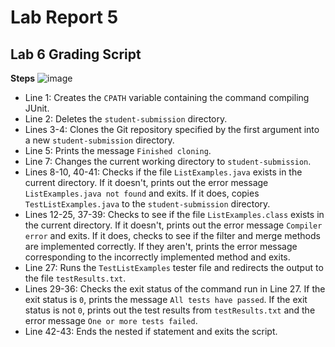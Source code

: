 # Lab Report 5

**Lab 6 Grading Script**
-

**Steps**
![image](https://user-images.githubusercontent.com/122562296/224134453-4e86180c-89c3-45f5-81b5-50a0b6c0d26d.png)

* Line 1: Creates the `CPATH` variable containing the command compiling JUnit.
* Line 2: Deletes the `student-submission` directory.
* Lines 3-4: Clones the Git repository specified by the first argument into a new `student-submission` directory.
* Line 5: Prints the message `Finished cloning`.
* Line 7: Changes the current working directory to `student-submission`.
* Lines 8-10, 40-41: Checks if the file `ListExamples.java` exists in the current directory. If it doesn't, prints out the error message `ListExamples.java not found` and exits. If it does, copies `TestListExamples.java` to the `student-submission` directory.
* Lines 12-25, 37-39: Checks to see if the file `ListExamples.class` exists in the current directory. If it doesn't, prints out the error message `Compiler error` and exits. If it does, checks to see if the filter and merge methods are implemented correctly. If they aren't, prints the error message corresponding to the incorrectly implemented method and exits.
* Line 27: Runs the `TestListExamples` tester file and redirects the output to the file `testResults.txt`.
* Lines 29-36: Checks the exit status of the command run in Line 27. If the exit status is `0`, prints the message `All tests have passed`. If the exit status is not `0`, prints out the test results from `testResults.txt` and the error message `One or more tests failed`.
* Line 42-43: Ends the nested if statement and exits the script.
